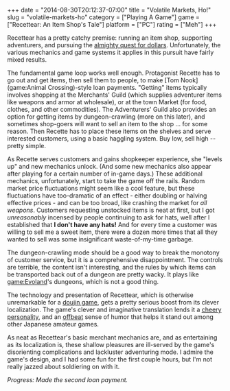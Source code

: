 +++
date = "2014-08-30T20:12:37-07:00"
title = "Volatile Markets, Ho!"
slug = "volatile-markets-ho"
category = ["Playing A Game"]
game = ["Recettear: An Item Shop's Tale"]
platform = ["PC"]
rating = ["Meh"]
+++

Recettear has a pretty catchy premise: running an item shop, supporting adventurers, and pursuing the <a href="http://cloud-4.steampowered.com/ugc/596930861153561345/59B0BD089FAFFCD76ACABAB06157DBD1DCA1516C/">almighty quest for dollars</a>.  Unfortunately, the various mechanics and game systems it applies in this pursuit have fairly mixed results.

The fundamental game loop works well enough.  Protagonist Recette has to go out and get items, then sell them to people, to make [Tom Nook](game:Animal Crossing)-style loan payments.  "Getting" items typically involves shopping at the Merchants' Guild (which supplies adventurer items like weapons and armor at wholesale), or at the town Market (for food, clothes, and other commodities).  The Adventurers' Guild also provides an option for getting items by dungeon-crawling (more on this later), and sometimes shop-goers will want to sell an item to the shop ... for some reason.  Then Recette has to place these items on the shelves and serve interested customers, using a basic haggling system.  Buy low, sell high -- pretty simple.

As Recette serves customers and gains shopkeeper experience, she "levels up" and new mechanics unlock.  (And some new mechanics also appear after playing for a certain number of in-game days.)  These additional mechanics, unfortunately, start to take the game off the rails.  Random market price fluctuations might seem like a cool feature, but these fluctuations have too-dramatic of an effect - either doubling or halving effective prices - and can be too broad, like crashing the market for <i>all weapons</i>.  Customers requesting unstocked items is neat at first, but I got <i>unreasonably</i> incensed by people continuing to ask for hats, well after I established that <b>I don't have any hats!</b>  And for every time a customer was willing to sell me a sweet item, there were a dozen more times that all they wanted to sell was some insignificant waste-of-my-time garbage.

The dungeon-crawling mode should be a good way to break the monotony of customer service, but it is a comprehensive disappointment.  The controls are terrible, the content isn't interesting, and the rules by which items can be transported back out of a dungeon are pretty wacky.  It plays like <game:Evoland>'s dungeons, which is not a good thing.

The technology and presentation of Recettear, which is otherwise unremarkable for a <a href="http://en.wikipedia.org/wiki/D\%C5\%8Djin_soft">doujin game</a>, gets a pretty serious boost from its clever localization.  The game's clever and imaginative translation lends it a <a href="http://cloud-4.steampowered.com/ugc/578969164293369452/DD691F54C05E336BB02F0964EE222132190DB188/">cheery</a> <a href="http://cloud-4.steampowered.com/ugc/595805657219896312/498BA2CD6689A272CEFB7CE7C6E4C523C842D1AC/">personality</a>, and an <a href="http://cloud-4.steampowered.com/ugc/54357796389988914/81D09F27E8CA62F9D26F483F73F05CC7CE7D797B/">offbeat</a> sense of humor that helps it stand out among other Japanese amateur games.

As neat as Recettear's basic merchant mechanics are, and as entertaining as its localization is, these shallow pleasures are ill-served by the game's disorienting complications and lackluster adventuring mode.  I admire the game's design, and I had some fun for the first couple hours, but I'm not really jazzed about soldiering on with it.

<i>Progress: Made the second loan payment.</i>
